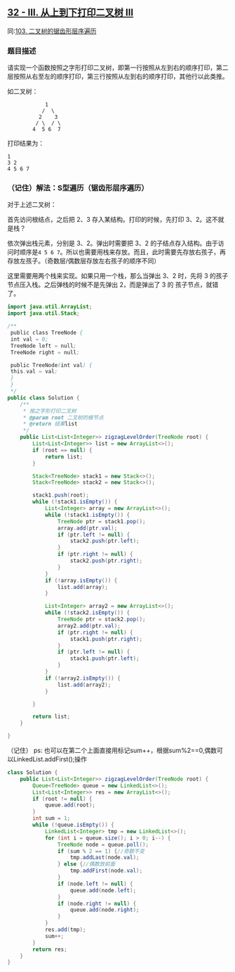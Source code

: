 
## [32 - III. 从上到下打印二叉树 III](https://leetcode.cn/problems/binary-tree-zigzag-level-order-traversal/description/)
同:[103. 二叉树的锯齿形层序遍历](https://leetcode.cn/problems/binary-tree-zigzag-level-order-traversal/description/)

### 题目描述

请实现一个函数按照之字形打印二叉树，即第一行按照从左到右的顺序打印，第二层按照从右至左的顺序打印，第三行按照从左到右的顺序打印，其他行以此类推。

如二叉树：

```
            1
    	   /  \
    	  2    3
    	 / \  / \
    	4  5 6  7
```

打印结果为：

```
1
3 2
4 5 6 7
```

### （记住）解法：S型遍历（锯齿形层序遍历）

对于上述二叉树：

首先访问根结点，之后把 2、3 存入某结构。打印的时候，先打印 3、2。这不就是栈？

依次弹出栈元素，分别是 3、2。弹出时需要把 3、2 的子结点存入结构。由于访问时顺序是`4 5 6 7`。所以也需要用栈来存放。而且，此时需要先存放右孩子，再存放左孩子。（奇数层/偶数层存放左右孩子的顺序不同）

这里需要用两个栈来实现。如果只用一个栈，那么当弹出 3、2 时，先将 3 的孩子节点压入栈。之后弹栈的时候不是先弹出 2，而是弹出了 3 的 孩子节点，就错了。

```java
import java.util.ArrayList;
import java.util.Stack;

/**
 public class TreeNode {
 int val = 0;
 TreeNode left = null;
 TreeNode right = null;

 public TreeNode(int val) {
 this.val = val;
 }
 }
 */
public class Solution {
    /**
     * 按之字形打印二叉树
     * @param root 二叉树的根节点
     * @return 结果list
     */
    public List<List<Integer>> zigzagLevelOrder(TreeNode root) {
        List<List<Integer>> list = new ArrayList<>();
        if (root == null) {
            return list;
        }

        Stack<TreeNode> stack1 = new Stack<>();
        Stack<TreeNode> stack2 = new Stack<>();

        stack1.push(root);
        while (!stack1.isEmpty()) {
            List<Integer> array = new ArrayList<>();
            while (!stack1.isEmpty()) {
                TreeNode ptr = stack1.pop();
                array.add(ptr.val);
                if (ptr.left != null) {
                    stack2.push(ptr.left);
                }
                if (ptr.right != null) {
                    stack2.push(ptr.right);
                }
            }
            if (!array.isEmpty()) {
                list.add(array);
            }

            List<Integer> array2 = new ArrayList<>();
            while (!stack2.isEmpty()) {
                TreeNode ptr = stack2.pop();
                array2.add(ptr.val);
                if (ptr.right != null) {
                    stack1.push(ptr.right);
                }
                if (ptr.left != null) {
                    stack1.push(ptr.left);
                }
            }
            if (!array2.isEmpty()) {
                list.add(array2);
            }

        }

        return list;
    }

}
```

（记住）
ps: 也可以在第二个上面直接用标记sum++，根据sum%2==0,偶数可以LinkedList.addFirst();操作

````java
class Solution {
    public List<List<Integer>> zigzagLevelOrder(TreeNode root) {
        Queue<TreeNode> queue = new LinkedList<>();
        List<List<Integer>> res = new ArrayList<>();
        if (root != null) {
            queue.add(root);
        }
        int sum = 1;
        while (!queue.isEmpty()) {
            LinkedList<Integer> tmp = new LinkedList<>();
            for (int i = queue.size(); i > 0; i--) {
                TreeNode node = queue.poll();
                if (sum % 2 == 1) {//奇数不变
                    tmp.addLast(node.val);
                } else {//偶数放前面
                    tmp.addFirst(node.val);
                }
                if (node.left != null) {
                    queue.add(node.left);
                }
                if (node.right != null) {
                    queue.add(node.right);
                }
            }
            res.add(tmp);
            sum++;
        }
        return res;
    }
}

````
